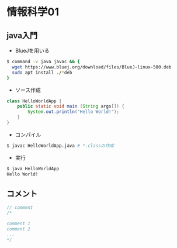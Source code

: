 # 情報科学01

## java入門

- BlueJを用いる

```bash
$ command -v java javac && {
  wget https://www.bluej.org/download/files/BlueJ-linux-500.deb
  sudo apt install ./*deb
}
```

- ソース作成

```java
class HelloWorldApp {
	public static void main (String args[]) {
		System.out.println("Hello World!");
	}
}
```

- コンパイル

```bash
$ javac HelloWorldApp.java # *.classの作成
```

- 実行

```bash
$ java HelloWorldApp
Hello World!
```

## コメント

```java
// comment
/*

comment 1
comment 2
...
*/
```

